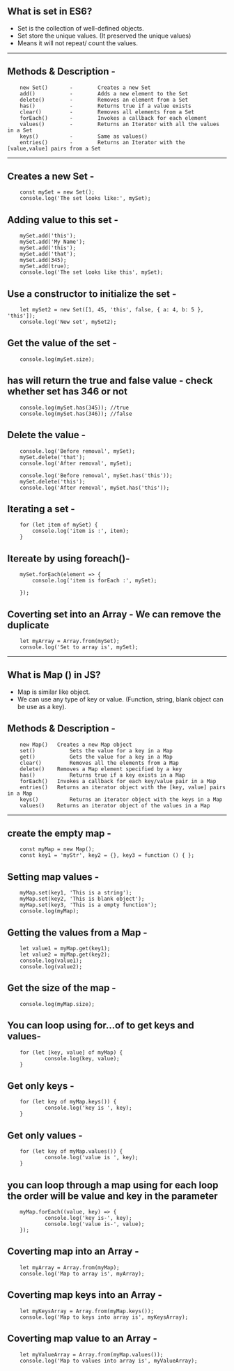 What is set in ES6?
-----------------------
* Set is the collection of well-defined objects.
* Set store the unique values. (It preserved the unique values)
* Means it will not repeat/ count the values.
--------------------------------------------------------------------   
Methods & Description -
---------------------
        new Set()	    -        Creates a new Set
        add()    	    -        Adds a new element to the Set
        delete()  	    -        Removes an element from a Set
        has()	        -        Returns true if a value exists
        clear()	        -        Removes all elements from a Set
        forEach()	    -        Invokes a callback for each element
        values()	    -        Returns an Iterator with all the values in a Set
        keys()	        -        Same as values()
        entries()	    -        Returns an Iterator with the [value,value] pairs from a Set

-------------------------------------------------------------------------
Creates a new Set -
---------------------
        const mySet = new Set();
        console.log('The set looks like:', mySet);

Adding value to this set -
-------------------------

        mySet.add('this');
        mySet.add('My Name');
        mySet.add('this');
        mySet.add('that');
        mySet.add(345);
        mySet.add(true);
        console.log('The set looks like this', mySet);

Use a constructor to initialize the set -
------------------------------------------

        let mySet2 = new Set([1, 45, 'this', false, { a: 4, b: 5 }, 'this']);
        console.log('New set', mySet2);

Get the value of the set -
---------------------------

        console.log(mySet.size);

has will return the true and false value - check whether set has 346 or not 
----------------------------------------

        console.log(mySet.has(345)); //true
        console.log(mySet.has(346)); //false

Delete the value -
-------------------

        console.log('Before removal', mySet);
        mySet.delete('that');
        console.log('After removal', mySet);

        console.log('Before removal', mySet.has('this'));
        mySet.delete('this');
        console.log('After removal', mySet.has('this'));

Iterating a set -
--------------------

        for (let item of mySet) {
            console.log('item is :', item);
        }

Itereate by using foreach()-
----------------------------

        mySet.forEach(element => {
            console.log('item is forEach :', mySet);

        });

Coverting set into an Array - We can remove the duplicate 
----------------------------------------------------------

        let myArray = Array.from(mySet);
        console.log('Set to array is', mySet);

-------------------------------------------------------------------------------------------------

What is Map () in JS?
-------------------------
* Map is similar like object.
* We can use any type of key or value. (Function, string, blank object can be use as a key).

Methods & Description -
---------------------

        new Map()	Creates a new Map object
        set()	        Sets the value for a key in a Map
        get()	        Gets the value for a key in a Map
        clear()	        Removes all the elements from a Map
        delete()	Removes a Map element specified by a key
        has()	        Returns true if a key exists in a Map
        forEach()	Invokes a callback for each key/value pair in a Map
        entries()	Returns an iterator object with the [key, value] pairs in a Map
        keys()	        Returns an iterator object with the keys in a Map
        values()	Returns an iterator object of the values in a Map

------------------------------------------------------------------------------------------

create the empty map -
----------------------------
        const myMap = new Map();
        const key1 = 'myStr', key2 = {}, key3 = function () { };

Setting map values -
---------------------
        myMap.set(key1, 'This is a string');
        myMap.set(key2, 'This is blank object');
        myMap.set(key3, 'This is a empty function');
        console.log(myMap);

Getting the values from a Map -
-------------------------------
        let value1 = myMap.get(key1);
        let value2 = myMap.get(key2);
        console.log(value1);
        console.log(value2);

Get the size of the map -
----------------------------
        console.log(myMap.size);

You can loop using for...of to get keys and values-
----------------------------------------------------
        for (let [key, value] of myMap) {
                console.log(key, value);
        }

Get only keys -
----------------
        for (let key of myMap.keys()) {
                console.log('key is ', key);
        }

Get only values -
-------------------
        for (let key of myMap.values()) {
                console.log('value is ', key);
        }

you can loop through a map using for each loop 
the order will be value and key in the parameter 
-----------------------------------------------------

        myMap.forEach((value, key) => {
                console.log('key is-', key);
                console.log('value is-', value);
        });

Coverting map into an Array -
------------------------------

        let myArray = Array.from(myMap);
        console.log('Map to array is', myArray);

Coverting map keys into an Array -
-----------------------------------

        let myKeysArray = Array.from(myMap.keys());
        console.log('Map to keys into array is', myKeysArray);

Coverting map value to an Array -
----------------------------------

        let myValueArray = Array.from(myMap.values());
        console.log('Map to values into array is', myValueArray);
